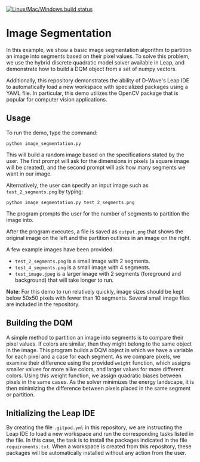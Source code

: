 [![Linux/Mac/Windows build status](
  https://circleci.com/gh/dwave-examples/image-segmentation.svg?style=svg)](
  https://circleci.com/gh/dwave-examples/image-segmentation)

# Image Segmentation

In this example, we show a basic image segmentation algorithm to partition an
image into segments based on their pixel values.  To solve this problem, we use
the hybrid discrete quadratic model solver available in Leap, and demonstrate
how to build a DQM object from a set of numpy vectors.

Additionally, this repository demonstrates the ability of D-Wave's Leap IDE to
automatically load a new workspace with specialized packages using a YAML file.
In particular, this demo utilizes the OpenCV package that is popular for
computer vision applications.

## Usage

To run the demo, type the command:

```python image_segmentation.py```

This will build a random image based on the specifications stated by the user.
The first prompt will ask for the dimensions in pixels (a square image will be
created), and the second prompt will ask how many segments we want in our image.

Alternatively, the user can specify an input image such as
```test_2_segments.png``` by typing:

```python image_segmentation.py test_2_segments.png```

The program prompts the user for the number of segments to partition the image
into.

After the program executes, a file is saved as ```output.png``` that shows the
original image on the left and the partition outlines in an image on the right.

A few example images have been provided.

- ```test_2_segments.png``` is a small image with 2 segments.
- ```test_4_segments.png``` is a small image with 4 segments.
- ```test_image.jpeg``` is a larger image with 2 segments (foreground and
background) that will take longer to run.

**Note**: For this demo to run relatively quickly, image sizes should be kept
below 50x50 pixels with fewer than 10 segments. Several small image files are
included in the repository.

## Building the DQM

A simple method to partition an image into segments is to compare their pixel
values.  If colors are similar, then they might belong to the same object in the
image. This program builds a DQM object in which we have a variable for each
pixel and a case for each segment.  As we compare pixels, we examine their
difference using the provided ```weight``` function, which assigns smaller
values for more alike colors, and larger values for more different colors.
Using this weight function, we assign quadratic biases between pixels in the
same cases.  As the solver minimizes the energy landscape, it is then minimizing
the difference between pixels placed in the same segment or partition.

## Initializing the Leap IDE

By creating the file ```.gitpod.yml``` in this repository, we are instructing
the Leap IDE to load a new workspace and run the corresponding tasks listed in
the file.  In this case, the task is to install the packages indicated in the
file ```requirements.txt```.  When a workspace is created from this repository,
these packages will be automatically installed without any action from the user.
